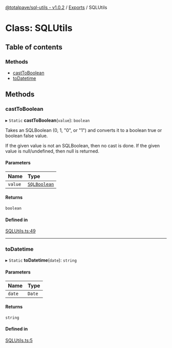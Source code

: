 [@totalpave/sql-utils - v1.0.2](../README.md) / [Exports](../modules.md) / SQLUtils

# Class: SQLUtils

## Table of contents

### Methods

- [castToBoolean](SQLUtils.md#casttoboolean)
- [toDatetime](SQLUtils.md#todatetime)

## Methods

### castToBoolean

▸ `Static` **castToBoolean**(`value`): `boolean`

Takes an SQLBoolean (0, 1, "0", or "1") and converts it to a boolean true or boolean false value.

If the given value is not an SQLBoolean, then no cast is done.
If the given value is null/undefined, then null is returned.

#### Parameters

| Name | Type |
| :------ | :------ |
| `value` | [`SQLBoolean`](../modules.md#sqlboolean) |

#### Returns

`boolean`

#### Defined in

[SQLUtils.ts:49](https://github.com/totalpave/sql-utils/blob/8aba028/src/SQLUtils.ts#L49)

___

### toDatetime

▸ `Static` **toDatetime**(`date`): `string`

#### Parameters

| Name | Type |
| :------ | :------ |
| `date` | `Date` |

#### Returns

`string`

#### Defined in

[SQLUtils.ts:5](https://github.com/totalpave/sql-utils/blob/8aba028/src/SQLUtils.ts#L5)
